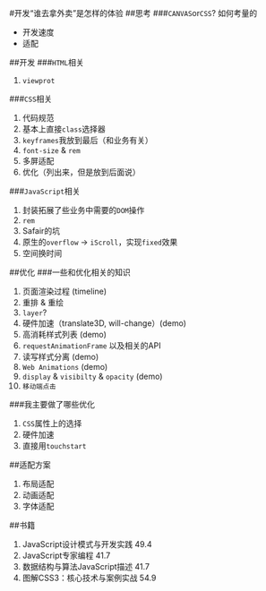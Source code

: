 #开发“谁去拿外卖”是怎样的体验
##思考
###`CANVAS`or`CSS`? 如何考量的
- 开发速度
- 适配

##开发
###`HTML`相关
1.  `viewprot` 

###`CSS`相关
1.  代码规范
2.  基本上直接`class`选择器
3.  `keyframes`我放到最后（和业务有关）
4.  `font-size` & `rem`
5.  多屏适配
6.  优化（列出来，但是放到后面说） 

###`JavaScript`相关
1.  封装拓展了些业务中需要的`DOM`操作
2.  `rem`
3.  Safair的坑
4.  原生的`overflow` -> `iScroll`，实现`fixed`效果
5.  空间换时间

##优化
###一些和优化相关的知识
1. 页面渲染过程 (timeline)
2. 重排 & 重绘
3. `layer`?
4. 硬件加速（translate3D, will-change）(demo)
5. 高消耗样式列表 (demo)
6. `requestAnimationFrame` 以及相关的API
7. 读写样式分离 (demo)
8. `Web Animations` (demo)
9. `display` & `visibilty` & `opacity` (demo)
10. `移动端点击`

###我主要做了哪些优化
1. `CSS`属性上的选择
2. 硬件加速
3. 直接用`touchstart`

##适配方案
1. 布局适配
2. 动画适配
3. 字体适配

##书籍
1. JavaScript设计模式与开发实践 49.4
2. JavaScript专家编程 41.7
3. 数据结构与算法JavaScript描述 41.7
4. 图解CSS3：核心技术与案例实战 54.9

